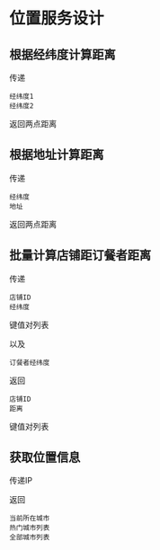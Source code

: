# 位置服务设计

## 根据经纬度计算距离

传递

```
经纬度1
经纬度2
```

返回两点距离

## 根据地址计算距离

传递

```
经纬度
地址
```

返回两点距离

## 批量计算店铺距订餐者距离

传递

```
店铺ID
经纬度
```

键值对列表

以及

```
订餐者经纬度
```

返回

```
店铺ID
距离
```

键值对列表

## 获取位置信息

传递IP

返回

```
当前所在城市
热门城市列表
全部城市列表
```